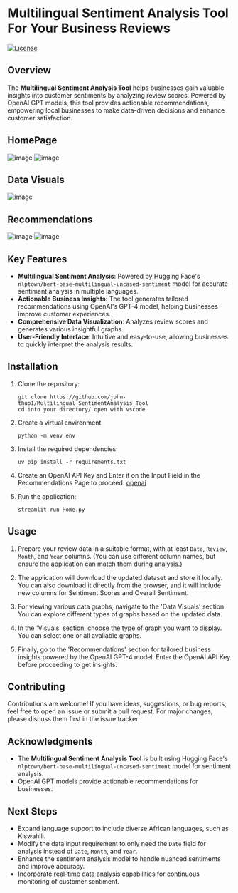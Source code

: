 # Multilingual Sentiment Analysis Tool For Your Business Reviews

[![License](https://img.shields.io/badge/license-MIT-blue.svg)](https://github.com/yourusername/yourrepository/blob/main/LICENSE)

## Overview

The **Multilingual Sentiment Analysis Tool** helps businesses gain valuable insights into customer sentiments by analyzing review scores. Powered by OpenAI GPT models, this tool provides actionable recommendations, empowering local businesses to make data-driven decisions and enhance customer satisfaction.

## HomePage
![image](https://github.com/user-attachments/assets/b4c45c92-e702-4368-b4e2-fad0b93bf1b0)
![image](https://github.com/user-attachments/assets/3bf13e67-bf32-4d68-9739-f5bb28a98c13)

## Data Visuals 
![image](https://github.com/user-attachments/assets/5a5159a5-9c27-4537-a808-6f331e49e865)

## Recommendations
![image](https://github.com/user-attachments/assets/b1380c6a-33fb-4f38-b044-2596bc014c7a)
![image](https://github.com/user-attachments/assets/9da9c564-d615-4518-b3e1-7acc5f1a2348)

## Key Features
- **Multilingual Sentiment Analysis**: Powered by Hugging Face's `nlptown/bert-base-multilingual-uncased-sentiment` model for accurate sentiment analysis in multiple languages.
- **Actionable Business Insights**: The tool generates tailored recommendations using OpenAI's GPT-4 model, helping businesses improve customer experiences.
- **Comprehensive Data Visualization**: Analyzes review scores and generates various insightful graphs.
- **User-Friendly Interface**: Intuitive and easy-to-use, allowing businesses to quickly interpret the analysis results.

## Installation

1. Clone the repository:

   ```shell
   git clone https://github.com/john-thuo1/Multilingual_SentimentAnalysis_Tool
   cd into your directory/ open with vscode
   ```

2. Create a virtual environment:

   ```shell
   python -m venv env
   ```

3. Install the required dependencies:

   ```shell
   uv pip install -r requirements.txt
   ```

4. Create an OpenAI API Key and Enter it on the Input Field in the Recommendations Page to proceed:
   [openai](https://platform.openai.com/)

5. Run the application:

   ```shell
   streamlit run Home.py
   ```

## Usage

1. Prepare your review data in a suitable format, with at least `Date`, `Review`, `Month`, and `Year` columns. (You can use different column names, but ensure the application can match them during analysis.)
   
2. The application will download the updated dataset and store it locally. You can also download it directly from the browser, and it will include new columns for Sentiment Scores and Overall Sentiment.

3. For viewing various data graphs, navigate to the 'Data Visuals' section. You can explore different types of graphs based on the updated data.

4. In the 'Visuals' section, choose the type of graph you want to display. You can select one or all available graphs.

5. Finally, go to the 'Recommendations' section for tailored business insights powered by the OpenAI GPT-4 model. Enter the OpenAI API Key before proceeding to get insights.

## Contributing

Contributions are welcome! If you have ideas, suggestions, or bug reports, feel free to open an issue or submit a pull request. For major changes, please discuss them first in the issue tracker.

## Acknowledgments

- The **Multilingual Sentiment Analysis Tool** is built using Hugging Face's `nlptown/bert-base-multilingual-uncased-sentiment` model for sentiment analysis.
- OpenAI GPT models provide actionable recommendations for businesses.

## Next Steps

- Expand language support to include diverse African languages, such as Kiswahili.
- Modify the data input requirement to only need the `Date` field for analysis instead of `Date`, `Month`, and `Year`.
- Enhance the sentiment analysis model to handle nuanced sentiments and improve accuracy.
- Incorporate real-time data analysis capabilities for continuous monitoring of customer sentiment.
